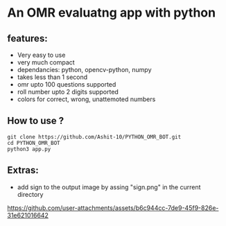 <h1>An OMR evaluatng app with python</h1>


<h2>features:</h2>

- Very easy to use
- very much compact
- dependancies: python, opencv-python, numpy
- takes less than 1 second
- omr upto 100 questions supported
- roll number upto 2 digits supported
- colors for correct, wrong, unattemoted numbers

<h2>How to use ?</h2>

```
git clone https://github.com/Ashit-10/PYTHON_OMR_BOT.git
cd PYTHON_OMR_BOT
python3 app.py
```
<h2>Extras:</h2>

- add sign to the output image by assing "sign.png" in the current directory

  
https://github.com/user-attachments/assets/b6c944cc-7de9-45f9-826e-31e621016642
